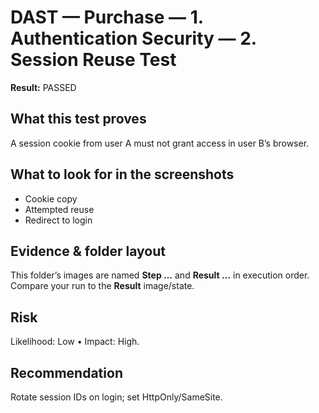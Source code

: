 ﻿# DAST — Purchase — 1. Authentication Security — 2. Session Reuse Test

**Result:** PASSED

## What this test proves

A session cookie from user A must not grant access in user B’s browser.

## What to look for in the screenshots

- Cookie copy
- Attempted reuse
- Redirect to login

## Evidence & folder layout

This folder’s images are named **Step …** and **Result …** in execution order. Compare your run to the **Result** image/state.

## Risk

Likelihood: Low • Impact: High.

## Recommendation

Rotate session IDs on login; set HttpOnly/SameSite.


